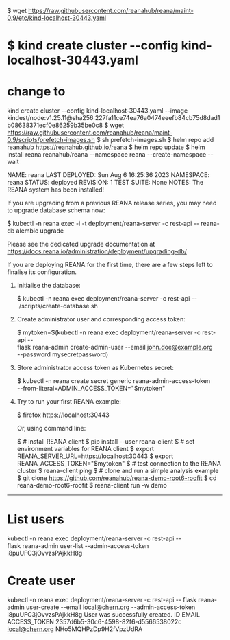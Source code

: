 $ wget https://raw.githubusercontent.com/reanahub/reana/maint-0.9/etc/kind-localhost-30443.yaml
# $ kind create cluster --config kind-localhost-30443.yaml
# change to
kind create cluster --config kind-localhost-30443.yaml --image kindest/node:v1.25.11@sha256:227fa11ce74ea76a0474eeefb84cb75d8dad1b08638371ecf0e86259b35be0c8
$ wget https://raw.githubusercontent.com/reanahub/reana/maint-0.9/scripts/prefetch-images.sh
$ sh prefetch-images.sh
$ helm repo add reanahub https://reanahub.github.io/reana
$ helm repo update
$ helm install reana reanahub/reana --namespace reana --create-namespace --wait




NAME: reana
LAST DEPLOYED: Sun Aug  6 16:25:36 2023
NAMESPACE: reana
STATUS: deployed
REVISION: 1
TEST SUITE: None
NOTES:
The REANA system has been installed!

If you are upgrading from a previous REANA release series, you may need to
upgrade database schema now:

   $ kubectl -n reana exec -i -t deployment/reana-server -c rest-api -- reana-db alembic upgrade

Please see the dedicated upgrade documentation at
<https://docs.reana.io/administration/deployment/upgrading-db/>

If you are deploying REANA for the first time, there are a few steps left to
finalise its configuration.

1. Initialise the database:

    $ kubectl -n reana exec deployment/reana-server -c rest-api -- \
        ./scripts/create-database.sh

2. Create administrator user and corresponding access token:

    $ mytoken=$(kubectl -n reana exec deployment/reana-server -c rest-api -- \
          flask reana-admin create-admin-user --email john.doe@example.org \
                                              --password mysecretpassword)

3. Store administrator access token as Kubernetes secret:

    $ kubectl -n reana create secret generic reana-admin-access-token \
        --from-literal=ADMIN_ACCESS_TOKEN="$mytoken"

4. Try to run your first REANA example:

    $ firefox https://localhost:30443

   Or, using command line:

    $ # install REANA client
    $ pip install --user reana-client
    $ # set environment variables for REANA client
    $ export REANA_SERVER_URL=https://localhost:30443
    $ export REANA_ACCESS_TOKEN="$mytoken"
    $ # test connection to the REANA cluster
    $ reana-client ping
    $ # clone and run a simple analysis example
    $ git clone https://github.com/reanahub/reana-demo-root6-roofit
    $ cd reana-demo-root6-roofit
    $ reana-client run -w demo



------------------------------------------------------------------------
# List users
kubectl -n reana exec deployment/reana-server -c rest-api -- \
          flask reana-admin user-list --admin-access-token i8puUFC3jOvvzsPAjkkH8g

# Create user
kubectl -n reana exec deployment/reana-server -c rest-api -- flask reana-admin user-create --email local@chern.org --admin-access-token i8puUFC3jOvvzsPAjkkH8g
User was successfully created.
ID                                     EMAIL             ACCESS_TOKEN
2357d6b5-30c6-4598-82f6-d5566538022c   local@chern.org   NHo5MQHPzDp9H2fVpzUdRA


